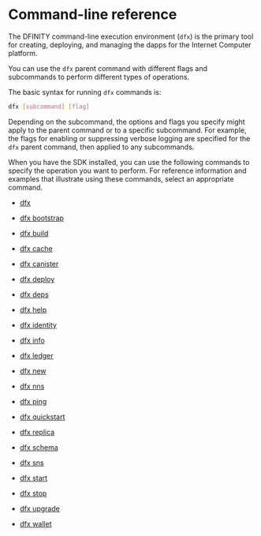 # Command-line reference

The DFINITY command-line execution environment (`dfx`) is the primary tool for creating, deploying, and managing the dapps for the Internet Computer platform.

You can use the `dfx` parent command with different flags and subcommands to perform different types of operations.

The basic syntax for running `dfx` commands is:

``` bash
dfx [subcommand] [flag]
```

Depending on the subcommand, the options and flags you specify might apply to the parent command or to a specific subcommand. For example, the flags for enabling or suppressing verbose logging are specified for the `dfx` parent command, then applied to any subcommands.

When you have the SDK installed, you can use the following commands to specify the operation you want to perform. For reference information and examples that illustrate using these commands, select an appropriate command.

-   [dfx](./dfx-parent.md)

-   [dfx bootstrap](./dfx-bootstrap.md)

-   [dfx build](./dfx-build.md)

-   [dfx cache](./dfx-cache.md)

-   [dfx canister](./dfx-canister.md)

-   [dfx deploy](./dfx-deploy.md)

-   [dfx deps](./dfx-deps.md)

-   [dfx help](./dfx-help.md)

-   [dfx identity](./dfx-identity.md)

-   [dfx info](./dfx-info.md)

-   [dfx ledger](./dfx-ledger.md)

-   [dfx new](./dfx-new.md)

-   [dfx nns](./dfx-nns.md)

-   [dfx ping](./dfx-ping.md)

-   [dfx quickstart](./dfx-quickstart.md)

-   [dfx replica](./dfx-replica.md)

-   [dfx schema](./dfx-schema.md)

-   [dfx sns](./dfx-sns.md)

-   [dfx start](./dfx-start.md)

-   [dfx stop](./dfx-stop.md)

-   [dfx upgrade](./dfx-upgrade.md)

-   [dfx wallet](./dfx-wallet.md)
